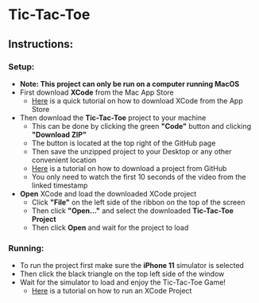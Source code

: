 # Tic-Tac-Toe

## Instructions:
### Setup:
* __Note: This project can only be run on a computer running MacOS__
* First download __XCode__ from the Mac App Store
  * [Here](https://www.youtube.com/watch?v=g-Lsk7ypjDI) is a quick tutorial on how to download XCode from the App Store
* Then download the __Tic-Tac-Toe__ project to your machine 
  * This can be done by clicking the green __"Code"__ button and clicking __"Download ZIP"__ 
   * The button is located at the top right of the GitHub page
  * Then save the unzipped project to your Desktop or any other convenient location
  * [Here](https://youtu.be/X5e3xQBeqf8?t=122) is a tutorial on how to download a project from GitHub
   * You only need to watch the first 10 seconds of the video from the linked timestamp
* __Open__ XCode and load the downloaded XCode project
  * Click __"File"__ on the left side of the ribbon on the top of the screen
  * Then click __"Open..."__ and select the downloaded __Tic-Tac-Toe Project__ 
  * Then click __Open__  and wait for the project to load
### Running:
* To run the project first make sure the __iPhone 11__ simulator is selected
* Then click the black triangle on the top left side of the window
* Wait for the simulator to load and enjoy the Tic-Tac-Toe Game!
  * [Here](https://www.youtube.com/watch?v=YGOviWHPNjQ) is a tutorial on how to run an XCode Project
  
